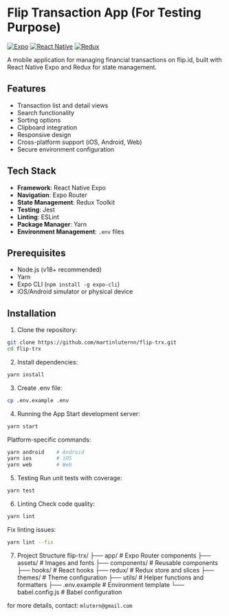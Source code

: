 # Flip Transaction App (For Testing Purpose)

[![Expo](https://img.shields.io/badge/expo-000.svg?style=for-the-badge&logo=expo&logoColor=white)](https://expo.dev/)
[![React Native](https://img.shields.io/badge/react_native-%2320232a.svg?style=for-the-badge&logo=react&logoColor=%2361DAFB)](https://reactnative.dev/)
[![Redux](https://img.shields.io/badge/redux-%23593d88.svg?style=for-the-badge&logo=redux&logoColor=white)](https://redux.js.org/)

A mobile application for managing financial transactions on flip.id, built with React Native Expo and Redux for state management.

## Features

- Transaction list and detail views
- Search functionality
- Sorting options
- Clipboard integration
- Responsive design
- Cross-platform support (iOS, Android, Web)
- Secure environment configuration

## Tech Stack

- **Framework**: React Native Expo
- **Navigation**: Expo Router
- **State Management**: Redux Toolkit
- **Testing**: Jest
- **Linting**: ESLint
- **Package Manager**: Yarn
- **Environment Management**: `.env` files

## Prerequisites

- Node.js (v18+ recommended)
- Yarn
- Expo CLI (`npm install -g expo-cli`)
- iOS/Android simulator or physical device

## Installation

1. Clone the repository:
```bash
git clone https://github.com/martinluternn/flip-trx.git
cd flip-trx
```

2. Install dependencies:
```bash
yarn install
```

3. Create .env file:
```bash
cp .env.example .env
```

4. Running the App
Start development server:
```bash
yarn start
```

Platform-specific commands:
```bash
yarn android    # Android
yarn ios        # iOS
yarn web        # Web
```

5. Testing
Run unit tests with coverage:
```bash
yarn test
```

6. Linting
Check code quality:
```bash
yarn lint
```

Fix linting issues:
```bash
yarn lint --fix
```

7. Project Structure
flip-trx/
├── app/                # Expo Router components
├── assets/             # Images and fonts
├── components/         # Reusable components
├── hooks/              # React hooks
├── redux/              # Redux store and slices
├── themes/             # Theme configuration
├── utils/              # Helper functions and formatters
├── .env.example        # Environment template
└── babel.config.js     # Babel configuration

for more details, contact: `mlutern@gmail.com`